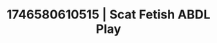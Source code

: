 ---
categories:
- Intimate storytelling
- Tasteful nudity
- Erotic AI content
- AI-generated
- Feather touch
- Sensual touch
- ASMR
- Cosplay
image: /assets/images/1746580610515.jpg
layout: post
seo:
  description: Featured content with high-quality Scat Fetish, ABDL Play. HD images
    available.
  keywords: Scat Fetish, ABDL Play
  og_image: /assets/images/1746580610515.jpg
  schema_type: VisualArtwork
tags:
- ABDL Play
- Scat Fetish
- '#1746580610515'
title: 1746580610515 | Scat Fetish ABDL Play
---
